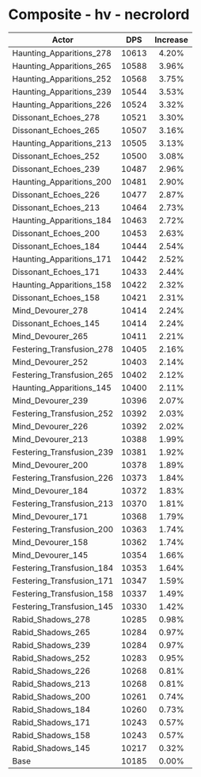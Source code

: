 # Composite - hv - necrolord
| Actor | DPS | Increase |
|---|:---:|:---:|
|Haunting_Apparitions_278|10613|4.20%|
|Haunting_Apparitions_265|10588|3.96%|
|Haunting_Apparitions_252|10568|3.75%|
|Haunting_Apparitions_239|10544|3.53%|
|Haunting_Apparitions_226|10524|3.32%|
|Dissonant_Echoes_278|10521|3.30%|
|Dissonant_Echoes_265|10507|3.16%|
|Haunting_Apparitions_213|10505|3.13%|
|Dissonant_Echoes_252|10500|3.08%|
|Dissonant_Echoes_239|10487|2.96%|
|Haunting_Apparitions_200|10481|2.90%|
|Dissonant_Echoes_226|10477|2.87%|
|Dissonant_Echoes_213|10464|2.73%|
|Haunting_Apparitions_184|10463|2.72%|
|Dissonant_Echoes_200|10453|2.63%|
|Dissonant_Echoes_184|10444|2.54%|
|Haunting_Apparitions_171|10442|2.52%|
|Dissonant_Echoes_171|10433|2.44%|
|Haunting_Apparitions_158|10422|2.32%|
|Dissonant_Echoes_158|10421|2.31%|
|Mind_Devourer_278|10414|2.24%|
|Dissonant_Echoes_145|10414|2.24%|
|Mind_Devourer_265|10411|2.21%|
|Festering_Transfusion_278|10405|2.16%|
|Mind_Devourer_252|10403|2.14%|
|Festering_Transfusion_265|10402|2.12%|
|Haunting_Apparitions_145|10400|2.11%|
|Mind_Devourer_239|10396|2.07%|
|Festering_Transfusion_252|10392|2.03%|
|Mind_Devourer_226|10392|2.02%|
|Mind_Devourer_213|10388|1.99%|
|Festering_Transfusion_239|10381|1.92%|
|Mind_Devourer_200|10378|1.89%|
|Festering_Transfusion_226|10373|1.84%|
|Mind_Devourer_184|10372|1.83%|
|Festering_Transfusion_213|10370|1.81%|
|Mind_Devourer_171|10368|1.79%|
|Festering_Transfusion_200|10363|1.74%|
|Mind_Devourer_158|10362|1.74%|
|Mind_Devourer_145|10354|1.66%|
|Festering_Transfusion_184|10353|1.64%|
|Festering_Transfusion_171|10347|1.59%|
|Festering_Transfusion_158|10337|1.49%|
|Festering_Transfusion_145|10330|1.42%|
|Rabid_Shadows_278|10285|0.98%|
|Rabid_Shadows_265|10284|0.97%|
|Rabid_Shadows_239|10284|0.97%|
|Rabid_Shadows_252|10283|0.95%|
|Rabid_Shadows_226|10268|0.81%|
|Rabid_Shadows_213|10268|0.81%|
|Rabid_Shadows_200|10261|0.74%|
|Rabid_Shadows_184|10260|0.73%|
|Rabid_Shadows_171|10243|0.57%|
|Rabid_Shadows_158|10243|0.57%|
|Rabid_Shadows_145|10217|0.32%|
|Base|10185|0.00%|
